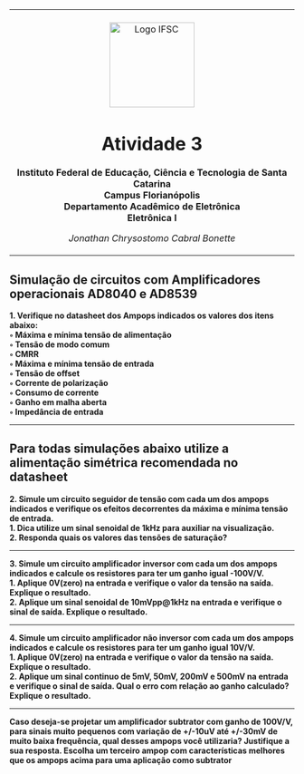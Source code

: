<table align="center"><tr><td align="center" width="9999"><br>
<img src="../../Imagens/logoifsc.png" align="center" width="150" alt="Logo IFSC">

# Atividade 3

<b>Instituto Federal de Educação, Ciência e Tecnologia de Santa Catarina<br>
Campus Florianópolis<br>
Departamento Acadêmico de Eletrônica<br>
Eletrônica I</b>

*Jonathan Chrysostomo Cabral Bonette*
</td></tr></table>

## Simulação de circuitos com Amplificadores operacionais AD8040 e AD8539

<b>1. Verifique no datasheet dos Ampops indicados os valores dos itens abaixo:</b><br>
<b>◦ Máxima e mínima tensão de alimentação</b><br>
<b>◦ Tensão de modo comum</b><br>
<b>◦ CMRR</b><br>
<b>◦ Máxima e mínima tensão de entrada</b><br>
<b>◦ Tensão de offset</b><br>
<b>◦ Corrente de polarização</b><br>
<b>◦ Consumo de corrente</b><br>
<b>◦ Ganho em malha aberta</b><br>
<b>◦ Impedância de entrada</b><br>

---

## Para todas simulações abaixo utilize a alimentação simétrica recomendada no datasheet

<b>2. Simule um circuito seguidor de tensão com cada um dos ampops indicados e verifique os efeitos decorrentes da máxima e mínima tensão de entrada.</b><br>
<b>1. Dica utilize um sinal senoidal de 1kHz para auxiliar na visualização.</b><br>
<b>2. Responda quais os valores das tensões de saturação?</b><br>

---

<b>3. Simule um circuito amplificador inversor com cada um dos ampops indicados e calcule os resistores para ter um ganho igual -100V/V.</b><br>
<b>1. Aplique 0V(zero) na entrada e verifique o valor da tensão na saída. Explique o resultado.</b><br>
<b>2. Aplique um sinal senoidal de 10mVpp@1kHz na entrada e verifique o sinal de saída. Explique o resultado.</b><br>

---

<b>4. Simule um circuito amplificador não inversor com cada um dos ampops indicados e calcule os resistores para ter um ganho igual 10V/V.</b><br>
<b>1. Aplique 0V(zero) na entrada e verifique o valor da tensão na saída. Explique o resultado.</b><br>
<b>2. Aplique um sinal continuo de 5mV, 50mV, 200mV e 500mV na entrada e verifique o sinal de saída. Qual o erro com relação ao ganho calculado? Explique o resultado.</b><br>

---

<b>Caso deseja-se projetar um amplificador subtrator com ganho de 100V/V, para sinais muito
pequenos com variação de +/-10uV até +/-30mV de muito baixa frequência, qual desses ampops
você utilizaria? Justifique a sua resposta.
Escolha um terceiro ampop com características melhores que os ampops acima para uma aplicação
como subtrator</b><br>
